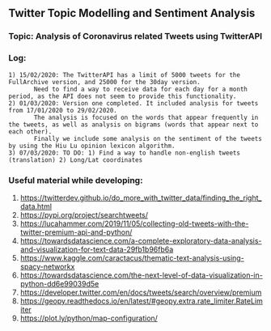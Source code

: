 ## Twitter Topic Modelling and Sentiment Analysis

### Topic: Analysis of Coronavirus related Tweets using TwitterAPI

### Log:
    1) 15/02/2020: The TwitterAPI has a limit of 5000 tweets for the FullArchive version, and 25000 for the 30day version.
		   Need to find a way to receive data for each day for a month period, as the API does not seem to provide this functionality.
    2) 01/03/2020: Version one completed. It included analysis for tweets from 17/01/2020 to 29/02/2020.
		   The analysis is focused on the words that appear frequently in the tweets, as well as analysis on bigrams (words that appear next to each other).
		   Finally we include some analysis on the sentiment of the tweets by using the Hiu Lu opinion lexicon algorithm.
    3) 07/03/2020: TO DO: 1) Find a way to handle non-english tweets (translation) 2) Long/Lat coordinates 

### Useful material while developing:
1) https://twitterdev.github.io/do_more_with_twitter_data/finding_the_right_data.html
2) https://pypi.org/project/searchtweets/
3) https://lucahammer.com/2019/11/05/collecting-old-tweets-with-the-twitter-premium-api-and-python/
4) https://towardsdatascience.com/a-complete-exploratory-data-analysis-and-visualization-for-text-data-29fb1b96fb6a
5) https://www.kaggle.com/caractacus/thematic-text-analysis-using-spacy-networkx
6) https://towardsdatascience.com/the-next-level-of-data-visualization-in-python-dd6e99039d5e
7) https://developer.twitter.com/en/docs/tweets/search/overview/premium
8) https://geopy.readthedocs.io/en/latest/#geopy.extra.rate_limiter.RateLimiter
9) https://plot.ly/python/map-configuration/
